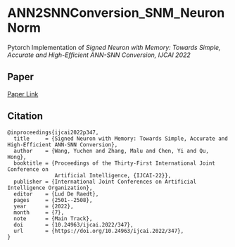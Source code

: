 # ANN2SNNConversion_SNM_NeuronNorm
Pytorch Implementation of *Signed Neuron with Memory: Towards Simple, Accurate and High-Efficient ANN-SNN Conversion, IJCAI 2022* 

## Paper
[Paper Link](https://www.ijcai.org/proceedings/2022/0347.pdf)

## Citation
```
@inproceedings{ijcai2022p347,
  title     = {Signed Neuron with Memory: Towards Simple, Accurate and High-Efficient ANN-SNN Conversion},
  author    = {Wang, Yuchen and Zhang, Malu and Chen, Yi and Qu, Hong},
  booktitle = {Proceedings of the Thirty-First International Joint Conference on
               Artificial Intelligence, {IJCAI-22}},
  publisher = {International Joint Conferences on Artificial Intelligence Organization},
  editor    = {Lud De Raedt},
  pages     = {2501--2508},
  year      = {2022},
  month     = {7},
  note      = {Main Track},
  doi       = {10.24963/ijcai.2022/347},
  url       = {https://doi.org/10.24963/ijcai.2022/347},
}
```
